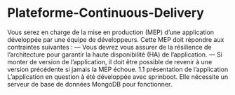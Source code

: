 # Plateforme-Continuous-Delivery
Vous serez en charge de la mise en production (MEP) d’une application développée par une équipe de développeurs. Cette MEP doit répondre aux contraintes suivantes : — Vous devrez vous assurer de la résilience de l’architecture pour garantir la haute disponibilité (HA) de l’application. — Si monter de version de l’application, il doit être possible de revenir à une version précédente si jamais la MEP échoue. 1.1 présentation de l’application L’application en question à été développée avec sprinboot. Elle nécessite un serveur de base de données MongoDB pour fonctionner.
